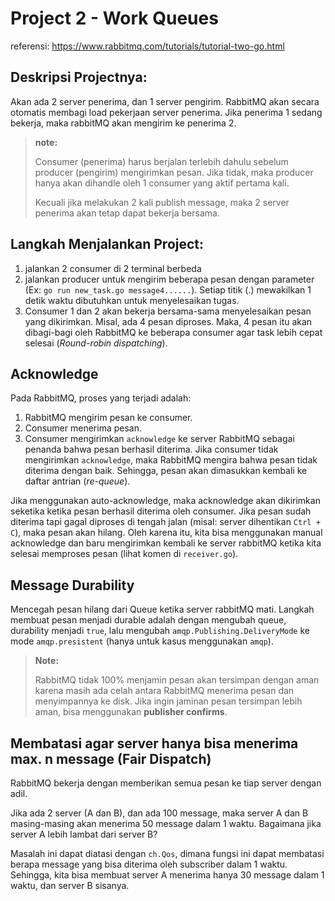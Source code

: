 # Project 2 - Work Queues

referensi: https://www.rabbitmq.com/tutorials/tutorial-two-go.html

## Deskripsi Projectnya:
Akan ada 2 server penerima, dan 1 server pengirim. RabbitMQ akan secara otomatis membagi load pekerjaan server penerima. Jika penerima 1 sedang bekerja, maka rabbitMQ akan mengirim ke penerima 2.
> **note:**
> 
> Consumer (penerima) harus berjalan terlebih dahulu sebelum producer (pengirim) mengirimkan pesan. Jika tidak, maka producer hanya akan dihandle oleh 1 consumer yang aktif pertama kali.
> 
> Kecuali jika melakukan 2 kali publish message, maka 2 server penerima akan tetap dapat bekerja bersama.

## Langkah Menjalankan Project:
1. jalankan 2 consumer di 2 terminal berbeda
2. jalankan producer untuk mengirim beberapa pesan dengan parameter (Ex: `go run new_task.go message4......`). Setiap titik (.) mewakilkan 1 detik waktu dibutuhkan untuk menyelesaikan tugas.
3. Consumer 1 dan 2 akan bekerja bersama-sama menyelesaikan pesan yang dikirimkan. Misal, ada 4 pesan diproses. Maka, 4 pesan itu akan dibagi-bagi oleh RabbitMQ ke beberapa consumer agar task lebih cepat selesai (_Round-robin dispatching_).

## Acknowledge
Pada RabbitMQ, proses yang terjadi adalah:
1. RabbitMQ mengirim pesan ke consumer.
2. Consumer menerima pesan.
3. Consumer mengirimkan `acknowledge` ke server RabbitMQ sebagai penanda bahwa pesan berhasil diterima. Jika consumer tidak mengirimkan `acknowledge`, maka RabbitMQ mengira bahwa pesan tidak diterima dengan baik. Sehingga, pesan akan dimasukkan kembali ke daftar antrian (*re-queue*).

Jika menggunakan auto-acknowledge, maka acknowledge akan dikirimkan seketika ketika pesan berhasil diterima oleh consumer. Jika pesan sudah diterima tapi gagal diproses di tengah jalan (misal: server dihentikan `Ctrl + C`), maka pesan akan hilang. Oleh karena itu, kita bisa menggunakan manual acknowledge dan baru mengirimkan kembali ke server rabbitMQ ketika kita selesai memproses pesan (lihat komen di `receiver.go`).

## Message Durability
Mencegah pesan hilang dari Queue ketika server rabbitMQ mati. Langkah membuat pesan menjadi durable adalah dengan mengubah queue, durability menjadi `true`, lalu mengubah `amqp.Publishing.DeliveryMode` ke mode `amqp.presistent` (hanya untuk kasus menggunakan `amqp`).

> **Note:**
> 
> RabbitMQ tidak 100% menjamin pesan akan tersimpan dengan aman karena masih ada celah antara RabbitMQ menerima pesan dan menyimpannya ke disk. Jika ingin jaminan pesan tersimpan lebih aman, bisa menggunakan **publisher confirms**.

## Membatasi agar server hanya bisa menerima max. n message (Fair Dispatch)
RabbitMQ bekerja dengan memberikan semua pesan ke tiap server dengan adil.

Jika ada 2 server (A dan B), dan ada 100 message, maka server A dan B masing-masing akan menerima 50 message dalam 1 waktu. Bagaimana jika server A lebih lambat dari server B?

Masalah ini dapat diatasi dengan `ch.Qos`, dimana fungsi ini dapat membatasi berapa message yang bisa diterima oleh subscriber dalam 1 waktu. Sehingga, kita bisa membuat server A menerima hanya 30 message dalam 1 waktu, dan server B sisanya.